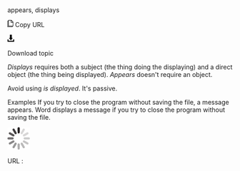# 

appears, displays

![Copy URL](media/appears-displays/Copy.png)
Copy URL

![Download](media/appears-displays/Download.png)

Download topic

*Displays* requires both a subject (the thing doing the displaying) and a direct object (the thing being displayed). *Appears* doesn't require an object. 

Avoid using *is displayed*. It's passive.

Examples
If you try to close the program without saving the file, a message appears. 
Word displays a message if you try to close the program without saving the file. 

![In progress](media/appears-displays/activity-large.gif)

URL :
